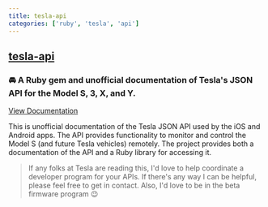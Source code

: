 ```yaml
---
title: tesla-api
categories: ['ruby', 'tesla', 'api']
---
```

## [tesla-api](https://github.com/timdorr/tesla-api)

### 🚘 A Ruby gem and unofficial documentation of Tesla's JSON API for the Model S, 3, X, and Y.


[View Documentation](https://tesla-api.timdorr.com/)

This is unofficial documentation of the Tesla JSON API used by the iOS and Android apps.
The API provides functionality to monitor and control the Model S (and future Tesla vehicles) remotely.
The project provides both a documentation of the API and a Ruby library for accessing it.

> If any folks at Tesla are reading this, I'd love to help coordinate a developer program for your APIs. If there's any way I can be helpful, please feel free to get in contact. Also, I'd love to be in the beta firmware program :wink:
